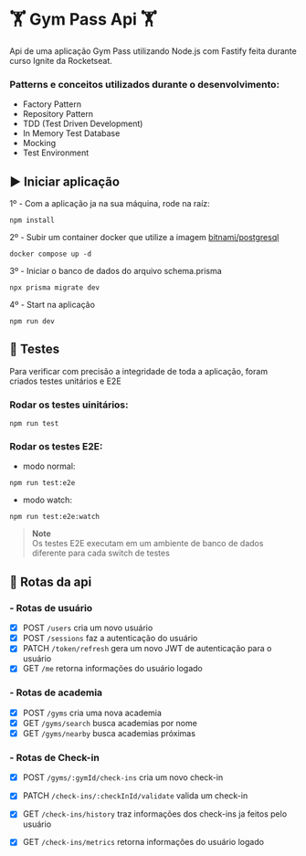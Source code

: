 # 🏋 Gym Pass Api 🏋

Api de uma aplicação Gym Pass utilizando Node.js com Fastify feita durante curso Ignite da Rocketseat.

### Patterns e conceitos utilizados durante o desenvolvimento:
 - Factory Pattern
 - Repository Pattern
 - TDD (Test Driven Development)
 - In Memory Test Database
 - Mocking
 - Test Environment
 
## ▶️ Iniciar aplicação 

1º - Com a aplicação ja na sua máquina, rode na raíz:
```
npm install
```

2º - Subir um container docker que utilize a imagem [bitnami/postgresql](https://hub.docker.com/r/bitnami/postgresql)
```
docker compose up -d
```

3º - Iniciar o banco de dados do arquivo schema.prisma
```
npx prisma migrate dev
```

4º - Start na aplicação
```
npm run dev
```

## 🧪 Testes

Para verificar com precisão a integridade de toda a aplicação, foram criados testes unitários e E2E

### Rodar os testes uinitários:
```
npm run test
```

### Rodar os testes E2E:
 - modo normal:
 ```
 npm run test:e2e
 ```
 
 - modo watch:
 ```
 npm run test:e2e:watch
 ```
> **Note**                
> Os testes E2E executam em um ambiente de banco de dados diferente para cada switch de testes

## 💠 Rotas da api

### - Rotas de usuário
   - [x] POST ```/users``` cria um novo usuário
   - [x] POST ```/sessions``` faz a autenticação do usuário
   - [x] PATCH ```/token/refresh``` gera um novo JWT de autenticação para o usuário
   - [x] GET ```/me``` retorna informações do usuário logado
  
### - Rotas de academia
   - [x] POST ```/gyms``` cria uma nova academia
   - [x] GET ```/gyms/search``` busca academias por nome
   - [x] GET ```/gyms/nearby``` busca academias próximas

### - Rotas de Check-in
   - [x] POST ```/gyms/:gymId/check-ins``` cria um novo check-in
   - [x] PATCH ```/check-ins/:checkInId/validate``` valida um check-in
   - [x] GET ```/check-ins/history``` traz informações dos check-ins ja feitos pelo usuário
   - [x] GET ```/check-ins/metrics``` retorna informações do usuário logado


